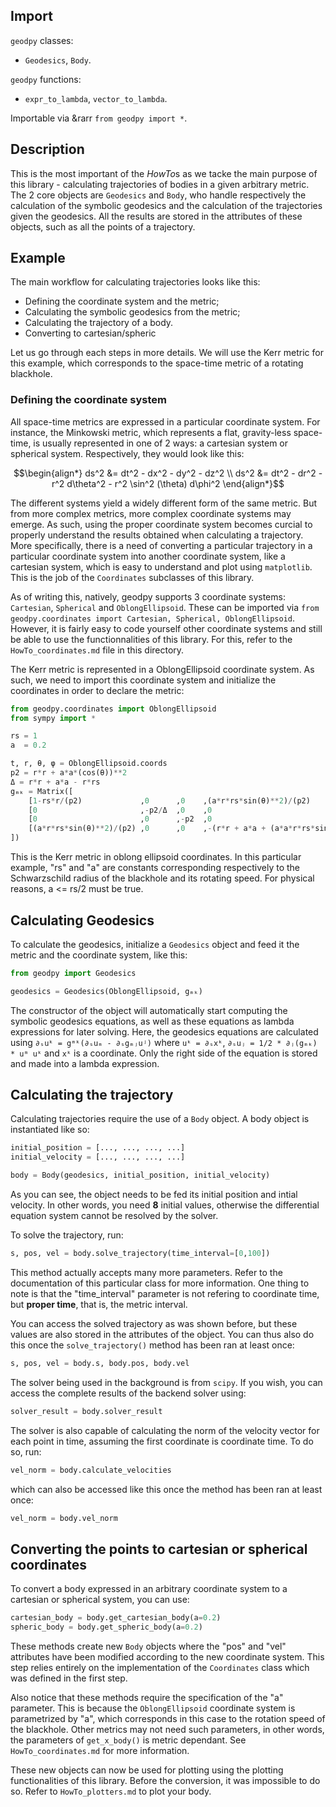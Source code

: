 ## Import
`geodpy` classes:
- `Geodesics`, `Body`.

`geodpy` functions:
- `expr_to_lambda`, `vector_to_lambda`.

Importable via &rarr `from geodpy import *`.

## Description
This is the most important of the *HowTo*s as we tacke the main purpose of this library - calculating trajectories of bodies in a given arbitrary metric. The 2 core objects are `Geodesics` and `Body`, who handle respectively the calculation of the symbolic geodesics and the calculation of the trajectories given the geodesics. All the results are stored in the attributes of these objects, such as all the points of a trajectory.

## Example
The main workflow for calculating trajectories looks like this:
- Defining the coordinate system and the metric;
- Calculating the symbolic geodesics from the metric;
- Calculating the trajectory of a body.
- Converting to cartesian/spheric

Let us go through each steps in more details. We will use the Kerr metric for this example, which corresponds to the space-time metric of a rotating blackhole.

### Defining the coordinate system
All space-time metrics are expressed in a particular coordinate system. For instance, the Minkowski metric, which represents a flat, gravity-less space-time, is usually represented in one of 2 ways: a cartesian system or spherical system. Respectively, they would look like this:
```math
\begin{align*} 
ds^2 &= dt^2 - dx^2 - dy^2 - dz^2 \\ 
ds^2 &= dt^2 - dr^2 - r^2 d\theta^2 - r^2 \sin^2 (\theta) d\phi^2
\end{align*}
```

The different systems yield a widely different form of the same metric. But from more complex metrics, more complex coordinate systems may emerge. As such, using the proper coordinate system becomes curcial to properly understand the results obtained when calculating a trajectory. More specifically, there is a need of converting a particular trajectory in a particular coordinate system into another coordinate system, like a cartesian system, which is easy to understand and plot using `matplotlib`. This is the job of the `Coordinates` subclasses of this library.

As of writing this, natively, geodpy supports 3 coordinate systems: `Cartesian`, `Spherical` and `OblongEllipsoid`. These can be imported via `from geodpy.coordinates import Cartesian, Spherical, OblongEllipsoid`. However, it is fairly easy to code yourself other coordinate systems and still be able to use the functionnalities of this library. For this, refer to the `HowTo_coordinates.md` file in this directory. 

The Kerr metric is represented in a OblongEllipsoid coordinate system. As such, we need to import this coordinate system and initialize the coordinates in order to declare the metric:
```python
from geodpy.coordinates import OblongEllipsoid
from sympy import *

rs = 1
a  = 0.2

t, r, θ, φ = OblongEllipsoid.coords
p2 = r*r + a*a*(cos(θ))**2 
Δ = r*r + a*a - r*rs
gₘₖ = Matrix([
    [1-rs*r/(p2)             ,0      ,0    ,(a*r*rs*sin(θ)**2)/(p2)                           ],
    [0                       ,-p2/Δ  ,0    ,0                                                 ],
    [0                       ,0      ,-p2  ,0                                                 ],
    [(a*r*rs*sin(θ)**2)/(p2) ,0      ,0    ,-(r*r + a*a + (a*a*r*rs*sin(θ)**2)/(p2))*sin(θ)**2]
])
```
This is the Kerr metric in oblong ellipsoid coordinates. In this particular example, "rs" and "a" are constants corresponding respectively to the Schwarzschild radius of the blackhole and its rotating speed. For physical reasons, a <= rs/2 must be true. 

## Calculating Geodesics
To calculate the geodesics, initialize a `Geodesics` object and feed it the metric and the coordinate system, like this:
```python
from geodpy import Geodesics

geodesics = Geodesics(OblongEllipsoid, gₘₖ)
```

The constructor of the object will automatically start computing the symbolic geodesics equations, as well as these equations as lambda expressions for later solving. Here, the geodesics equations are calculated using `∂ₛuᵏ = gᵐᵏ(∂ₛuₘ - ∂ₛgₘⱼuʲ)` where `uᵏ = ∂ₛxᵏ`, `∂ₛuⱼ = 1/2 * ∂ⱼ(gₘₖ) * uᵐ uᵏ` and `xᵏ` is a coordinate. Only the right side of the equation is stored and made into a lambda expression.

## Calculating the trajectory
Calculating trajectories require the use of a `Body` object. A body object is instantiated like so:
```python
initial_position = [..., ..., ..., ...]
initial_velocity = [..., ..., ..., ...]

body = Body(geodesics, initial_position, initial_velocity)
```

As you can see, the object needs to be fed its initial position and intial velocity. In other words, you need **8** initial values, otherwise the differential equation system cannot be resolved by the solver.

To solve the trajectory, run:
```python
s, pos, vel = body.solve_trajectory(time_interval=[0,100])
```
This method actually accepts many more parameters. Refer to the documentation of this particular class for more information. One thing to note is that the "time\_interval" parameter is not refering to coordinate time, but **proper time**, that is, the metric interval.

You can access the solved trajectory as was shown before, but these values are also stored in the attributes of the object. You can thus also do this once the `solve_trajectory()` method has been ran at least once:
```python
s, pos, vel = body.s, body.pos, body.vel
```

The solver being used in the background is from `scipy`. If you wish, you can access the complete results of the backend solver using:
```python
solver_result = body.solver_result
```

The solver is also capable of calculating the norm of the velocity vector for each point in time, assuming the first coordinate is coordinate time. To do so, run:
```python
vel_norm = body.calculate_velocities
```
which can also be accessed like this once the method has been ran at least once:
```python
vel_norm = body.vel_norm
```

## Converting the points to cartesian or spherical coordinates
To convert a body expressed in an arbitrary coordinate system to a cartesian or spherical system, you can use:
```python
cartesian_body = body.get_cartesian_body(a=0.2)
spheric_body = body.get_spheric_body(a=0.2)
```
These methods create new `Body` objects where the "pos" and "vel" attributes have been modified according to the new coordinate system. This step relies entirely on the implementation of the `Coordinates` class which was defined in the first step.

Also notice that these methods require the specification of the "a" parameter. This is because the `OblongEllipsoid` coordinate system is parametrized by "a", which corresponds in this case to the rotation speed of the blackhole. Other metrics may not need such parameters, in other words, the parameters of `get_x_body()` is metric dependant. See `HowTo_coordinates.md` for more information.

These new objects can now be used for plotting using the plotting functionalities of this library. Before the conversion, it was impossible to do so. Refer to `HowTo_plotters.md` to plot your body.

